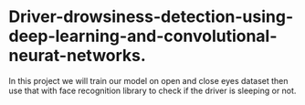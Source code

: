 # Driver-drowsiness-detection-using-deep-learning-and-convolutional-neurat-networks.
In this project we will train our model on open and close eyes dataset then use that with face recognition library to check if the driver is sleeping or not.
